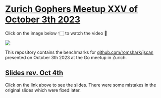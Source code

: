 # [Zurich Gophers Meetup XXV of October 3th 2023 ](https://www.meetup.com/zurich-gophers/events/296011999/)

Click on the image below 👇🏻 to watch the video 🎥

[<img src="https://github-production-user-asset-6210df.s3.amazonaws.com/9574743/272953025-af3e6a7c-9bf8-4868-b298-b18647ad7721.png"/>](https://youtu.be/a7VBbbcmxyQ?si=VeIcSav6oKpYGUEc)

This repository contains the benchmarks for [github.com/romshark/jscan](https://github.com/romshark/jscan)
presented on October 3th 2023 at the Go meetup in Zurich.

## [Slides rev. Oct 4th](https://github.com/romshark/pres-jscan/blob/main/go_meetup_jscan_slides.pdf)

Click on the link above to see the slides.
There were some mistakes in the original slides which were fixed later.
